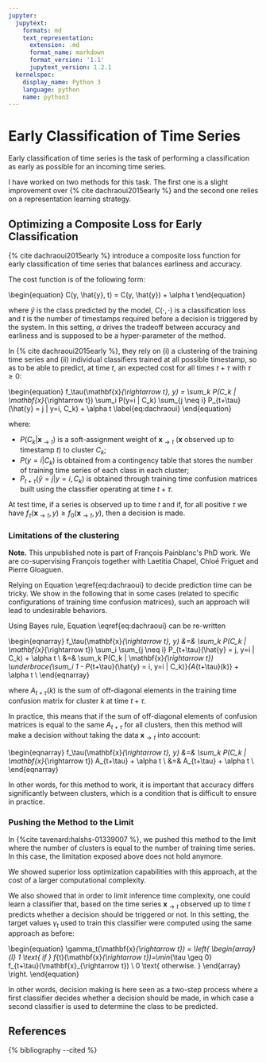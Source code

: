 ```yaml
---
jupyter:
  jupytext:
    formats: md
    text_representation:
      extension: .md
      format_name: markdown
      format_version: '1.1'
      jupytext_version: 1.2.1
  kernelspec:
    display_name: Python 3
    language: python
    name: python3
---
```


# Early Classification of Time Series

Early classification of time series is the task of performing a classification
as early as possible for an incoming time series.

I have worked on two methods for this task.
The first one is a slight improvement over
{% cite dachraoui2015early %} and the second one relies on a representation
learning strategy.

## Optimizing a Composite Loss for Early Classification

{% cite dachraoui2015early %} introduce a composite loss function for early
classification of time series that balances earliness and accuracy.

The cost function is of the following form:

\begin{equation}
C(y, \hat{y}, t) = C(y, \hat{y}) + \alpha t
\end{equation}

where $\hat{y}$ is the class predicted by the model, $C(\cdot,\cdot)$ is a
classification loss and $t$ is the number of timestamps required before a
decision is triggered by the system.
In this setting, $\alpha$ drives the tradeoff between accuracy and earliness
and is supposed to be a hyper-parameter of the method.

In {% cite dachraoui2015early %}, they rely on (i) a clustering of the training
time series and (ii) individual classifiers trained at all possible timestamp,
so as to be able to predict, at time $t$, an expected cost for all times
$t + \tau$ with $\tau \geq 0$:

\begin{equation}
    f_\tau(\mathbf{x}_{\rightarrow t}, y) =
        \sum_k P(C_k | \mathbf{x}_{\rightarrow t})
        \sum_i P(y=i | C_k)
        \sum_{j \neq i} P_{t+\tau}(\hat{y} = j | y=i, C_k)
        + \alpha t
        \label{eq:dachraoui}
\end{equation}

where:

* $P(C_k | \mathbf{x}_{\rightarrow t})$ is a soft-assignment weight of
$\mathbf{x}_{\rightarrow t}$ ($\mathbf{x}$ observed up to timestamp $t$) to
cluster $C_k$;
* $P(y=i | C_k)$ is obtained from a contingency table that stores the number of
training time series of each class in each cluster;
* $P_{t+\tau}(\hat{y} = j | y=i, C_k)$ is obtained through training time
confusion matrices built using the classifier operating at time $t+\tau$.

At test time, if a series is observed up to time $t$ and if, for all positive
$\tau$ we have
$f_\tau(\mathbf{x}_{\rightarrow t}, y) \geq f_0(\mathbf{x}_{\rightarrow t}, y)$,
then a decision is made.

### Limitations of the clustering

<!-- #region {"tags": ["popout"]} -->
**Note.** This unpublished note is part of François Painblanc's PhD work.
We are co-supervising François together with Laetitia Chapel, Chloé Friguet and
Pierre Gloaguen.
<!-- #endregion -->

Relying on Equation \eqref{eq:dachraoui} to decide prediction time can be
tricky. We show in the following that in some cases (related to specific
configurations of training time confusion matrices), such an approach will lead
to undesirable behaviors.

Using Bayes rule, Equation \eqref{eq:dachraoui} can be re-written

\begin{eqnarray}
    f_\tau(\mathbf{x}_{\rightarrow t}, y) &=&
        \sum_k P(C_k | \mathbf{x}_{\rightarrow t})
        \sum_i
        \sum_{j \neq i} P_{t+\tau}(\hat{y} = j, y=i | C_k)
        + \alpha t \\
    &=&
        \sum_k P(C_k | \mathbf{x}_{\rightarrow t})
        \underbrace{\sum_i 1 - P_{t+\tau}(\hat{y} = i, y=i | C_k)}_{A_{t+\tau}(k)}
        + \alpha t \\
\end{eqnarray}

where $A_{t+\tau}(k)$ is the sum of off-diagonal elements in the training time
confusion matrix for cluster $k$ at time $t+\tau$.

In practice, this means that if the sum of off-diagonal elements of confusion
matrices is equal to the same $A_{t+\tau}$ for all clusters, then this method
will make a decision without taking the data $\mathbf{x}_{\rightarrow t}$
into account:

\begin{eqnarray}
    f_\tau(\mathbf{x}_{\rightarrow t}, y) &=&
        \sum_k P(C_k | \mathbf{x}_{\rightarrow t})
        A_{t+\tau}
        + \alpha t \\
     &=&
        A_{t+\tau} + \alpha t \\
\end{eqnarray}

In other words, for this method to work, it is important that accuracy differs
significantly between clusters, which is a condition that is difficult to ensure
in practice.

### Pushing the Method to the Limit

In {%cite tavenard:halshs-01339007 %}, we pushed this method to the limit
where the number of clusters is equal to the number of training time series.
In this case, the limitation exposed above does not hold anymore.

We showed superior loss optimization capabilities with this approach, at the
cost of a larger computational complexity.

We also showed that in order to limit inference time complexity, one could
learn a classifier that, based on the time series $\mathbf{x}_{\rightarrow t}$
observed up to time $t$ predicts whether a decision should be triggered or not.
In this setting, the target values $\gamma_t$ used to train this classifier
were computed using the same approach as before:

\begin{equation}
    \gamma_t(\mathbf{x}_{\rightarrow t}) = \left\{
        \begin{array}{l}
            1 \text{ if } f_{t}(\mathbf{x}_{\rightarrow t})=\min_{\tau \geq 0}         
                f_{t+\tau}(\mathbf{x}_{\rightarrow t}) \\
            0 \text{ otherwise. }
        \end{array} \right.
\end{equation}

In other words, decision making is here seen as a two-step process where a
first classifier decides whether a decision should be made, in which case a
second classifier is used to determine the class to be predicted.


## References

{% bibliography --cited %}
